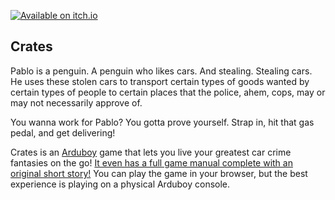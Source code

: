 [![Available on itch.io](http://jessemillar.github.io/available-on-itchio-badge/badge-color.png)](https://jessemillar.itch.io/crates)

## Crates

Pablo is a penguin. A penguin who likes cars. And stealing. Stealing cars. He uses these stolen cars to transport certain types of goods wanted by certain types of people to certain places that the police, ahem, cops, may or may not necessarily approve of.

You wanna work for Pablo? You gotta prove yourself. Strap in, hit that gas pedal, and get delivering!

Crates is an [Arduboy](https://arduboy.com/) game that lets you live your greatest car crime fantasies on the go! [It even has a full game manual complete with an original short story!](https://compycore.com/crates/) You can play the game in your browser, but the best experience is playing on a physical Arduboy console.
